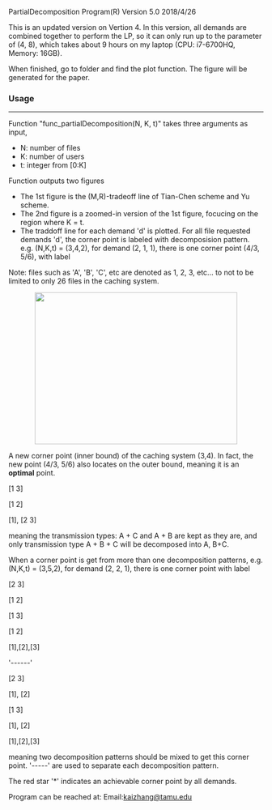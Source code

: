 PartialDecomposition Program(R) Version 5.0 2018/4/26

This is an updated version on Vertion 4. In this version, all demands are combined together to perform the LP, so it can only run up to the parameter of (4, 8), which takes about 9 hours on my laptop (CPU: i7-6700HQ, Memory: 16GB). 

When finished, go to folder and find the plot function. The figure will be generated for the paper.

### Usage
---------------------

Function "func_partialDecomposition(N, K, t)" takes three arguments as input,

* N: number of files
* K: number of users
* t: integer from [0:K]

Function outputs two figures

* The 1st figure is the (M,R)-tradeoff line of Tian-Chen scheme and Yu scheme.
* The 2nd figure is a zoomed-in version of the 1st figure, focucing on the region where K = t.
* The traddoff line for each demand 'd' is plotted. For all file requested demands 'd', the corner point is labeled with decomposision pattern. e.g. (N,K,t) = (3,4,2), for demand (2, 1, 1), there is one corner point (4/3, 5/6), with label

Note: files such as 'A', 'B', 'C', etc are denoted as 1, 2, 3, etc... to not to be limited to only 26 files in the caching system.

<center><img src='https://github.com/kzhang14/A-New-Coding-Scheme-Uncoded-Caching-to-Coded-Caching-/blob/master/resources/plot34-page-001.jpg'  width="400" height="300"></center>

A new corner point (inner bound) of the caching system (3,4). In fact, the new point (4/3, 5/6) also locates on the outer bound, meaning it is an **optimal** point.

[1 3]

[1 2]

[1], [2 3]

meaning the transmission types: A + C and A + B are kept as they are, and only transmission type A + B + C will be decomposed into A, B+C.

When a corner point is get from more than one decomposition patterns, e.g. (N,K,t) = (3,5,2), for demand (2, 2, 1), there is one corner point with label

[2 3]

[1 2]

[1 3]

[1 2]

[1],[2],[3]

'------'

[2 3]

[1], [2]

[1 3]

[1], [2]

[1],[2],[3]  

meaning two decomposition patterns should be mixed to get this corner point. '-----' are used to separate each decomposition pattern.

The red star '*' indicates an achievable corner point by all demands.

Program can be reached at:
Email:kaizhang@tamu.edu
